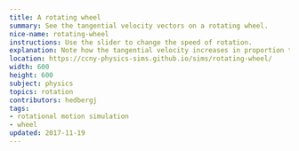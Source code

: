 ```yaml
---
title: A rotating wheel
summary: See the tangential velocity vectors on a rotating wheel.
nice-name: rotating-wheel
instructions: Use the slider to change the speed of rotation.
explanation: Note how the tangential velocity increases in proportion to the radius.
location: https://ccny-physics-sims.github.io/sims/rotating-wheel/
width: 600
height: 600
subject: physics
topics: rotation
contributors: hedbergj
tags:
- rotational motion simulation
- wheel 
updated: 2017-11-19
---
```

